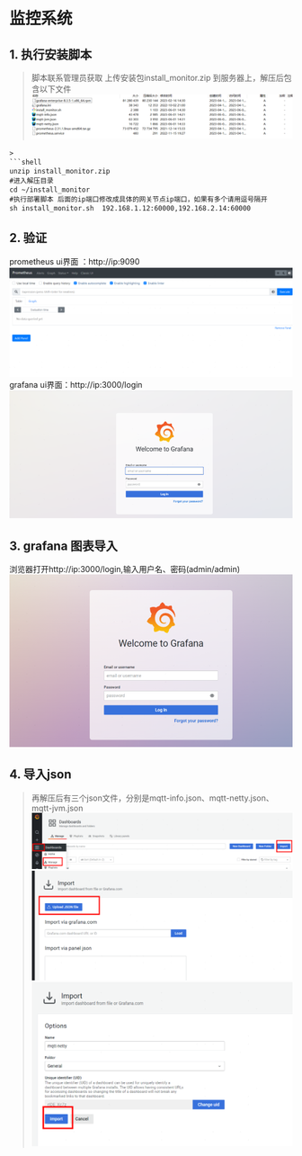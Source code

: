 # 监控系统
## 1. 执行安装脚本
> 脚本联系管理员获取
上传安装包install_monitor.zip 到服务器上，解压后包含以下文件
![img_1.png](../../assets/images/monitor/img_1.png)

```shell
> 
```shell
unzip install_monitor.zip
#进入解压目录
cd ~/install_monitor
#执行部署脚本 后面的ip端口修改成具体的网关节点ip端口，如果有多个请用逗号隔开
sh install_monitor.sh  192.168.1.12:60000,192.168.2.14:60000
```
## 2. 验证
prometheus ui界面 ：http://ip:9090
![img_2.png](../../assets/images/monitor/img_2.png)
grafana ui界面：http://ip:3000/login
![img_3.png](../../assets/images/monitor/img_3.png)

## 3. grafana 图表导入
浏览器打开http://ip:3000/login,输入用户名、密码(admin/admin)
![img_4.png](../../assets/images/monitor/img_4.png)

## 4. 导入json
> 再解压后有三个json文件，分别是mqtt-info.json、mqtt-netty.json、mqtt-jvm.json
![img_5.png](../../assets/images/monitor/img_5.png)
![img_6.png](../../assets/images/monitor/img_6.png)
![img_7.png](../../assets/images/monitor/img_7.png)
